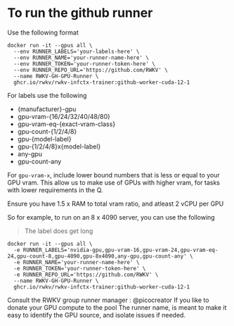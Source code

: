 # To run the github runner

Use the following format

```
docker run -it --gpus all \
  --env RUNNER_LABELS='your-labels-here' \
  --env RUNNER_NAME='your-runner-name-here' \
  --env RUNNER_TOKEN='your-runner-token-here' \
  --env RUNNER_REPO_URL='https://github.com/RWKV' \
  --name RWKV-GH-GPU-Runner \
  ghcr.io/rwkv/rwkv-infctx-trainer:github-worker-cuda-12-1
```

For labels use the following
- {manufacturer}-gpu
- gpu-vram-{16/24/32/40/48/80}
- gpu-vram-eq-{exact-vram-class}
- gpu-count-{1/2/4/8}
- gpu-{model-label}
- gpu-{1/2/4/8}x{model-label}
- any-gpu
- gpu-count-any

For `gpu-vram-x`, include lower bound numbers that is less or equal to your GPU vram.
This allow us to make use of GPUs with higher vram, for tasks with lower requirements in the Q.

Ensure you have 1.5 x RAM to total vram ratio, and atleast 2 vCPU per GPU

So for example, to run on an 8 x 4090 server, you can use the following
> The label does get long

```
docker run -it --gpus all \
  -e RUNNER_LABELS='nvidia-gpu,gpu-vram-16,gpu-vram-24,gpu-vram-eq-24,gpu-count-8,gpu-4090,gpu-8x4090,any-gpu,gpu-count-any' \
  -e RUNNER_NAME='your-runner-name-here' \
  -e RUNNER_TOKEN='your-runner-token-here' \
  -e RUNNER_REPO_URL='https://github.com/RWKV' \
  --name RWKV-GH-GPU-Runner \
  ghcr.io/rwkv/rwkv-infctx-trainer:github-worker-cuda-12-1
```

Consult the RWKV group runner manager : @picocreator
If you like to donate your GPU compute to the pool
The runner name, is meant to make it easy to identify the GPU source, and isolate issues if needed.
